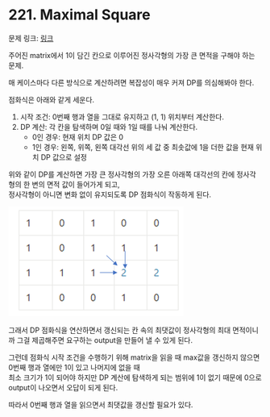 # 221. Maximal Square

문제 링크: [링크](https://leetcode.com/problems/maximal-square/description/)

주어진 matrix에서 1이 담긴 칸으로 이루어진 정사각형의 가장 큰 면적을 구해야 하는 문제.

매 케이스마다 다른 방식으로 계산하려면 복잡성이 매우 커져 DP를 의심해봐야 한다. 

점화식은 아래와 같게 세운다.

1. 시작 조건: 0번째 행과 열을 그대로 유지하고 (1, 1) 위치부터 계산한다.
2. DP 계산: 각 칸을 탐색하며 0일 때와 1일 때를 나눠 계산한다.
   - 0인 경우: 현재 위치 DP 값은 0
   - 1인 경우: 왼쪽, 위쪽, 왼쪽 대각선 위의 세 값 중 최솟값에 1을 더한 값을 현재 위치 DP 값으로 설정

위와 같이 DP를 계산하면 가장 큰 정사각형의 가장 오른 아래쪽 대각선의 칸에 정사각형의 한 변의 면적 값이 들어가게 되고,  
정사각형이 아니면 변화 없이 유지되도록 DP 점화식이 작동하게 된다. 

![img.png](img.png)

그래서 DP 점화식을 연산하면서 갱신되는 칸 속의 최댓값이 정사각형의 최대 면적이니까 그걸 제곱해주면 요구하는 output을 만들어 낼 수 있게 된다.

그런데 점화식 시작 조건을 수행하기 위해 matrix을 읽을 때 max값을 갱신하지 않으면 0번째 행과 열에만 1이 있고 나머지에 없을 때  
최소 크기가 1이 되어야 하지만 DP 계산에 탐색하게 되는 범위에 1이 없기 때문에 0으로 output이 나오면서 오답이 되게 된다. 

따라서 0번째 행과 열을 읽으면서 최댓값을 갱신할 필요가 있다.